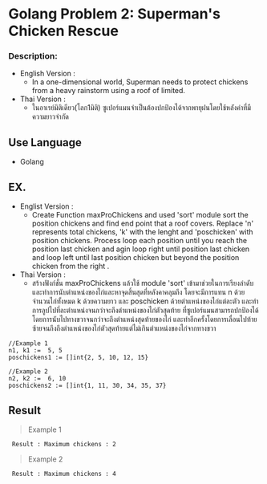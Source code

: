 # Golang Problem 2: Superman's Chicken Rescue
### Description:
* English Version :
  * In a one-dimensional world, Superman needs to protect chickens from a heavy rainstorm using a roof of limited.
* Thai Version :
  *  ในอาเรย์มิติเดียว(โลก1มิติ)  ซูเปอร์แมนจำเป็นต้องปกป้องได้จากพายุฝนโดยใช้หลังค่าที่มีความยาวจำกัด
## Use Language
 * Golang 
## EX.
* Englist Version : 
   * Create Function  maxProChickens and used 'sort' module sort the position chickens and find end point that a roof covers. Replace 'n' represents total chickens, 'k' with the lenght and 'poschicken' with position chickens.
Process loop each position until you reach the position last chicken and agin loop right until position last chicken and loop left until last position chicken but beyond the position chicken from the right .
 * Thai Version :
   * สร้างฟังก์ชั่น maxProChickens แล้วใช้ module 'sort' เข้ามาช่วยในการเรียงลำดับ และทำการนับตำแหน่งของไก่และหาจุดสิ้นสุดที่หลังคาคลุมถึง โดยจะมีการแทน n ด้วยจำนวนไก่ทั้งหมด k ด้วยความยาว และ poschicken ด้วยตำแหน่งของไก่แต่ละตัว และทำการลูปไปที่ละตำแหน่งจนกว่าจะถึงตำแหน่งของไก่ตัวสุดท้าย
ที่ซูเปอร์แมนสามารถปกป้องได้ โดยการนับไปทางขวาจนกว่าจะถึงตำแหน่งสุดท้ายของไก่ และทำอีกครั้งโดยการเลื่อนไปท้ายซ้ายจนถึงถึงตำแหน่งของไก่ตัวสุดท้ายแต่ไม่เกินตำแหน่งของไก่จากทางขวา
```
//Example 1
n1, k1 :=  5, 5
poschickens1 := []int{2, 5, 10, 12, 15}
```

```
//Example 2
n2, k2 :=  6, 10
poschickens2 := []int{1, 11, 30, 34, 35, 37}
```
## Result
> Example 1
```
 Result : Maximum chickens : 2
 ```
>  Example 2
```
 Result : Maximum chickens : 4
 ```
